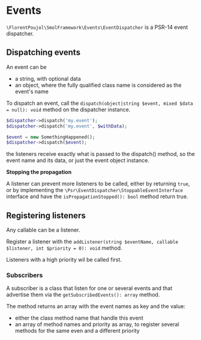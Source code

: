 # Events

`\FlorentPoujol\SmolFramework\Events\EventDispatcher` is a PSR-14 event dispatcher.

## Dispatching events

An event can be
- a string, with optional data
- an object, where the fully qualified class name is considered as the event's name

To dispatch an event, call the `dispatch(object|string $event, mixed $data = null): void` method on the dispatcher instance.

```php
$dispatcher->dispatch('my.event');
$dispatcher->dispatch('my.event', $withData);

$event = new SomethingHappened();
$dispatcher->dispatch($event);
```

the listeners receive exactly what is passed to the dispatch() method, so the event name and its data, or just the event object instance.

**Stopping the propagation**

A listener can prevent more listeners to be called, either by returning `true`, or by implementing the `\Psr\EventDispatcher\StoppableEventInterface` interface and have the `isPropagationStopped(): bool` method return true.

## Registering listeners

Any callable can be a listener.

Register a listener with the `addListener(string $eventName, callable $listener, int $priority = 0): void` method.

Listeners with a high priority wil be called first.

### Subscribers

A subscriber is a class that listen for one or several events and that advertise them via the `getSubscribedEvents(): array` method.

The method returns an array with the event names as key and the value:
- either the class method name that handle this event
- an array of method names and priority as array, to register several methods for the same even and a different priority
